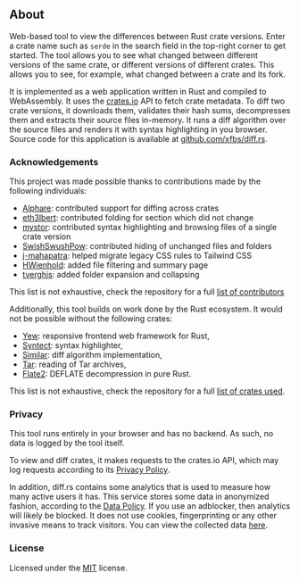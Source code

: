 ## About

Web-based tool to view the differences between Rust crate versions.  Enter a
crate name such as `serde` in the search field in the top-right corner to get
started.  The tool allows you to see what changed between different versions of
the same crate, or different versions of different crates.  This allows you to
see, for example, what changed between a crate and its fork.

It is implemented as a web application written in Rust and compiled to
WebAssembly. It uses the [crates.io](https://crates.io/) API to fetch crate
metadata. To diff two crate versions, it downloads them, validates their hash
sums, decompresses them and extracts their source files in-memory. It runs a
diff algorithm over the source files and renders it with syntax highlighting in
you browser.  Source code for this application is available at
[github.com/xfbs/diff.rs](https://github.com/xfbs/diff.rs).

### Acknowledgements

This project was made possible thanks to contributions made by the
following individuals:

- [Alphare](https://github.com/Alphare): contributed support for diffing across crates
- [eth3lbert](https://github.com/eth3lbert): contributed folding for section which did not change
- [mystor](https://github.com/mystor): contributed syntax highlighting and browsing files of a single crate version
- [SwishSwushPow](https://github.com/SwishSwushPow): contributed hiding of unchanged files and folders
- [j-mahapatra](https://github.com/j-mahapatra): helped migrate legacy CSS rules to Tailwind CSS
- [HWienhold](https://github.com/HWienhold): added file filtering and summary page
- [tverghis](https://github.com/tverghis): added folder expansion and collapsing

This list is not exhaustive, check the repository for a full
[list of contributors](https://github.com/xfbs/diff.rs/graphs/contributors)

Additionally, this tool builds on work done by the Rust ecosystem. It would
not be possible without the following crates:

- [Yew](https://crates.io/crates/yew): responsive frontend web framework for Rust,
- [Syntect](https://crates.io/crates/syntect): syntax highlighter,
- [Similar](https://crates.io/crates/similar): diff algorithm implementation,
- [Tar](https://crates.io/crates/tar): reading of Tar archives,
- [Flate2](https://crates.io/crates/flate2): DEFLATE decompression in pure Rust.

This list is not exhaustive, check the repository for a full [list of crates
used](https://github.com/xfbs/diff.rs/blob/master/Cargo.toml).

### Privacy

This tool runs entirely in your browser and has no backend. As such, no data
is logged by the tool itself.

To view and diff crates, it makes requests to the crates.io API, which may log
requests according to its [Privacy
Policy](https://foundation.rust-lang.org/policies/privacy-policy/).

In addition, diff.rs contains some analytics that is used to measure how many
active users it has. This service stores some data in anonymized fashion,
according to the [Data Policy](https://plausible.io/data-policy).  If you use
an adblocker, then analytics will likely be blocked. It does not use cookies,
fingerprinting or any other invasive means to track visitors. You can view the
collected data
[here](https://counter.dev/dashboard.html?user=xfbs&token=4kPlix1Li7w%3D).

### License

Licensed under the
[MIT](https://github.com/xfbs/diff.rs/blob/master/LICENSE.md) license.

